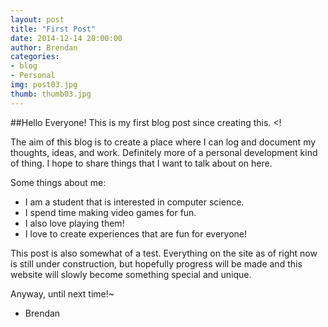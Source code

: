 ```yaml
---
layout: post
title: "First Post"
date: 2014-12-14 20:00:00
author: Brendan
categories:
- blog
- Personal
img: post03.jpg
thumb: thumb03.jpg
---
```


##Hello Everyone!
This is my first blog post since creating this.
<!

The aim of this blog is to create a place where I can log and document my thoughts, ideas, and work. Definitely more of a personal development kind of thing. I hope to share things that I want to talk about on here.

Some things about me:

- I am a student that is interested in computer science.
- I spend time making video games for fun.
- I also love playing them!
- I love to create experiences that are fun for everyone!

This post is also somewhat of a test. Everything on the site as of right now is still under construction, but hopefully progress will be made and this website will slowly become something special and unique.

Anyway, until next time!~

- Brendan
